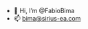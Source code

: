 - 👋 Hi, I’m @FabioBima
- 📫 bima@sirius-ea.com

<!---
FabioBima/FabioBima is a ✨ special ✨ repository because its `README.md` (this file) appears on your GitHub profile.
--->
